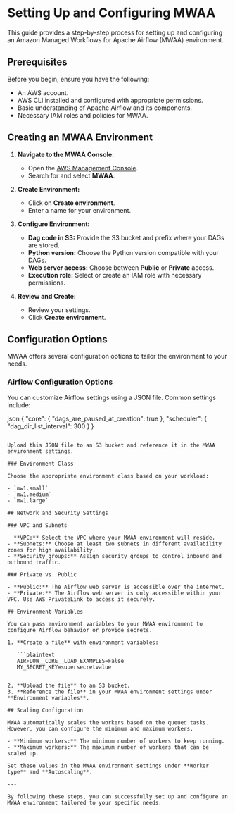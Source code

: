 # Setting Up and Configuring MWAA

This guide provides a step-by-step process for setting up and configuring an Amazon Managed Workflows for Apache Airflow (MWAA) environment.

## Prerequisites

Before you begin, ensure you have the following:

- An AWS account.
- AWS CLI installed and configured with appropriate permissions.
- Basic understanding of Apache Airflow and its components.
- Necessary IAM roles and policies for MWAA.

## Creating an MWAA Environment

1. **Navigate to the MWAA Console:**
   - Open the [AWS Management Console](https://aws.amazon.com/console/).
   - Search for and select **MWAA**.

2. **Create Environment:**
   - Click on **Create environment**.
   - Enter a name for your environment.

3. **Configure Environment:**
   - **Dag code in S3:** Provide the S3 bucket and prefix where your DAGs are stored.
   - **Python version:** Choose the Python version compatible with your DAGs.
   - **Web server access:** Choose between **Public** or **Private** access.
   - **Execution role:** Select or create an IAM role with necessary permissions.

4. **Review and Create:**
   - Review your settings.
   - Click **Create environment**.

## Configuration Options

MWAA offers several configuration options to tailor the environment to your needs.

### Airflow Configuration Options

You can customize Airflow settings using a JSON file. Common settings include:

json
{
  "core": {
    "dags_are_paused_at_creation": true
  },
  "scheduler": {
    "dag_dir_list_interval": 300
  }
}
```

Upload this JSON file to an S3 bucket and reference it in the MWAA environment settings.

### Environment Class

Choose the appropriate environment class based on your workload:

- `mw1.small`
- `mw1.medium`
- `mw1.large`

## Network and Security Settings

### VPC and Subnets

- **VPC:** Select the VPC where your MWAA environment will reside.
- **Subnets:** Choose at least two subnets in different availability zones for high availability.
- **Security groups:** Assign security groups to control inbound and outbound traffic.

### Private vs. Public

- **Public:** The Airflow web server is accessible over the internet.
- **Private:** The Airflow web server is only accessible within your VPC. Use AWS PrivateLink to access it securely.

## Environment Variables

You can pass environment variables to your MWAA environment to configure Airflow behavior or provide secrets.

1. **Create a file** with environment variables:
   
   ```plaintext
   AIRFLOW__CORE__LOAD_EXAMPLES=False
   MY_SECRET_KEY=supersecretvalue
   

2. **Upload the file** to an S3 bucket.
3. **Reference the file** in your MWAA environment settings under **Environment variables**.

## Scaling Configuration

MWAA automatically scales the workers based on the queued tasks. However, you can configure the minimum and maximum workers.

- **Minimum workers:** The minimum number of workers to keep running.
- **Maximum workers:** The maximum number of workers that can be scaled up.

Set these values in the MWAA environment settings under **Worker type** and **Autoscaling**.

---

By following these steps, you can successfully set up and configure an MWAA environment tailored to your specific needs.